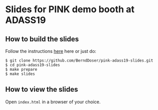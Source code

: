 # Slides for PINK demo booth at ADASS19

## How to build the slides

Follow the instructions [here](https://asciidoctor.org/docs/asciidoctor-revealjs/) here or just do:

``` shell
$ git clone https://github.com/BerndDoser/pink-adass19-slides.git
$ cd pink-adass19-slides
$ make prepare
$ make slides
```

## How to view the slides

Open `index.html` in a browser of your choice.
